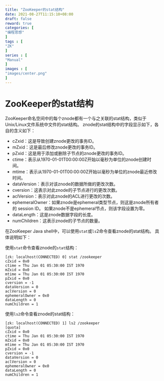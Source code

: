 ```yaml
---
title: "ZooKeeper的stat结构"
date: 2021-08-27T11:15:10+08:00
draft: false
reward: true
categories: [
"编程思想"
]
tags : [
"ZK"
]
series : [
"Manual"
]
images : [
"images/center.png"
]
---
```


# ZooKeeper的stat结构

ZooKeeper命名空间中的每个znode都有一个与之关联的stat结构，类似于Unix/Linux文件系统中文件的stat结构。 znode的stat结构中的字段显示如下，各自的含义如下：

- cZxid：这是导致创建znode更改的事务ID。
- mZxid：这是最后修改znode更改的事务ID。
- pZxid：这是用于添加或删除子节点的znode更改的事务ID。
- ctime：表示从1970-01-01T00:00:00Z开始以毫秒为单位的znode创建时间。
- mtime：表示从1970-01-01T00:00:00Z开始以毫秒为单位的znode最近修改时间。
- dataVersion：表示对该znode的数据所做的更改次数。
- cversion：这表示对此znode的子节点进行的更改次数。
- aclVersion：表示对此znode的ACL进行更改的次数。
- ephemeralOwner：如果znode是ephemeral类型节点，则这是znode所有者的 session ID。 如果znode不是ephemeral节点，则该字段设置为零。
- dataLength：这是znode数据字段的长度。
- numChildren：这表示znode的子节点的数量。

在ZooKeeper Java shell中，可以使用`stat`或`ls`2命令查看znode的stat结构。 具体说明如下：

使用`stat`命令查看znode的`stat`结构：

```shell
[zk: localhost(CONNECTED) 0] stat /zookeeper
cZxid = 0x0
ctime = Thu Jan 01 05:30:00 IST 1970
mZxid = 0x0
mtime = Thu Jan 01 05:30:00 IST 1970
pZxid = 0x0
cversion = -1
dataVersion = 0
aclVersion = 0
ephemeralOwner = 0x0
dataLength = 0
numChildren = 1
```

使用`ls2`命令查看znode的stat结构：

```shell
[zk: localhost(CONNECTED) 1] ls2 /zookeeper
[quota]
cZxid = 0x0
ctime = Thu Jan 01 05:30:00 IST 1970
mZxid = 0x0
mtime = Thu Jan 01 05:30:00 IST 1970
pZxid = 0x0
cversion = -1
dataVersion = 0
aclVersion = 0
ephemeralOwner = 0x0
dataLength = 0
numChildren = 1
```

 

